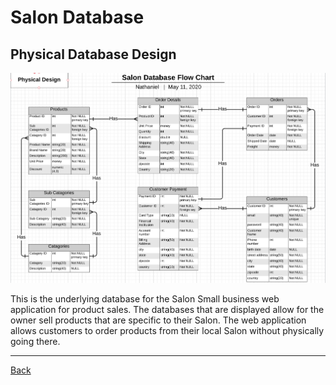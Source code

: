 # Salon Database

## Physical Database Design


![Physical Design](SalonPhysicalDatabase.png)

This is the underlying database for the Salon Small business web application for product sales. The databases that are displayed allow for the owner sell products that are specific to their Salon. The web application allows customers to order products from their local Salon without physically going there. 
<hr>

[Back](README.md)
